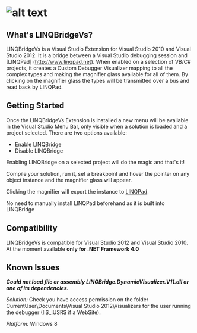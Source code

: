 ![alt text][logo]
==========
 
What's LINQBridgeVs?
-----------------

LINQBridgeVs is a Visual Studio Extension for Visual Studio 2010 and Visual Studio 2012.
It is a bridge between a Visual Studio debugging session and [LINQPad] (http://www.linqpad.net).
When enabled on a selection of VB/C# projects, it creates a Custom Debugger Visualizer 
mapping to all the complex types and making the magnifier glass 
available for all of them. By clicking on the magnifier glass the types will be transmitted over a
bus and read back by LINQPad.

## Getting Started

Once the LINQBridgeVs Extension is installed a new menu will be available in the Visual Studio Menu Bar, only visible
when a solution is loaded and a project selected. There are two options available:

*  Enable LINQBridge
*  Disable LINQBridge

Enabling LINQBridge on a selected project will do the magic and that's it! 

Compile your solution, run it, set a breakpoint and hover the pointer
on any object instance and the magnifier glass will appear. 

Clicking the magnifier will export the instance to [LINQPad](http://www.linqpad.net). 

No need to manually install LINQPad beforehand as it is built into LINQBridge

## Compatibility

LINQBridgeVs is compatible for Visual Studio 2012 and Visual Studio 2010. At the moment available **only for .NET Framework 4.0**


## Known Issues

***Could not load file or assembly LINQBridge.DynamicVisualizer.V11.dll or one of its dependencies.***

*Solution:* Check you have access permission on the folder CurrentUser\Documents\Visual Studio 2012\Visualizers 
for the user running the debugger (IIS_IUSRS if a WebSite). 

*Platform:* Windows 8

[logo]: https://raw.github.com/nbasakuragi/LINQBridgeVs/master/Src/LINQBridgeVs/VSExtension/Resources/LINQBridgeLogo.png "LINQBridge"

